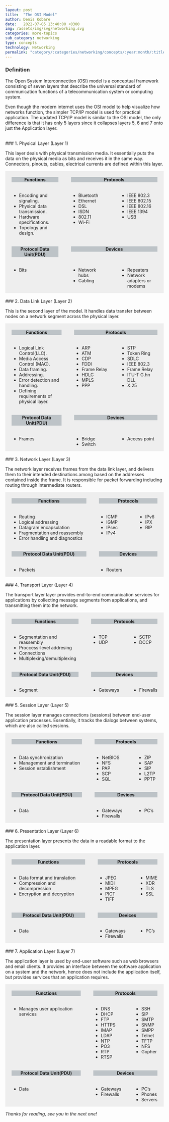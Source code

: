 ```yaml
---
layout: post
title:  "The OSI Model"
author: Denis Kobare
date:   2022-07-05 13:40:00 +0300
img: /assets/img/svg/networking.svg
categories: more-topics
sub_category: networking
type: concepts
technology: Networking
permalink: "category/:categories/networking/concepts/:year:month/:title"
---
```


<style>

@media screen and (min-width: 800px) {  
  .grid-container-x {
    display: grid;
    grid-gap: 0;
    background-color: #aaa;
    padding: 0;
  }

  .grid-item-x {
    background-color: rgba(255, 255, 255, 0.8);
    xtext-align: center;
    padding: 0 20px 0 20px;
  }

  .item1 {
    grid-column: 2 / span 2;
    grid-row: 1;
  }

  .item2 {
    grid-column: 1;
    grid-row: 2 / span 1;
  }

  .item5 {
    grid-column: 1;
    grid-row: 1 / span 1;
  }

  .item6 {
    grid-column: 1;
    grid-row: 3 / span 1;
  }

  .item7 {
    grid-column: 1;
    grid-row: 4 / span 1;
  }

  .item8 {
    grid-column: 2 / span 2;
   grid-row: 3 / span 1;
  }    
}


.text-center {
  text-align: center;
}


.grey-h {
  background-color: #bdc3c7;
}

</style>


### Definition

The Open System Interconnection (OSI) model is a conceptual framework consisting of seven layers that describe the universal standard of communication functions of a telecommunication system or computing system.

Even though the modern internet uses the OSI model to help visualize how networks function, the simpler TCP/IP model is used for practical application. 
The updated TCP/IP model is similar to the OSI model, the only difference is that it has only 5 layers since it collapses layers 5, 6 and 7 onto just the Application layer.

<br>
<img srcset="/assets/img/posts/osi_model.png 2x, /assets/img/posts/osi_model.png 4x">


<br>
### 1. Physical Layer (Layer 1)

This layer deals with physical transmission media. It essentially puts the data on the physical media as bits and receives it in the same way.
Connectors, pinouts, cables, electrical currents are defined within this layer.

<div class="grid-container-x">
  <div class="grid-item-x item5">
   <h4 class="text-center grey-h">Functions</h4>
  </div>
  <div class="grid-item-x item2">
   <ul>
    <li>Encoding and signaling.</li>
    <li>Physical data transmission.</li>
    <li>Hardware specifications.</li>
    <li>Topology and design.</li>
   </ul>
  </div>  
  <div class="grid-item-x item1">
   <h4 class="text-center grey-h">Protocols</h4>  
  </div>
  <div class="grid-item-x item3">
   <ul>
    <li>Bluetooth</li>
    <li>Ethernet</li>
    <li>DSL</li>
    <li>ISDN</li>
    <li>802.11</li>
    <li>Wi-Fi</li>
   </ul>   
  </div>  
  <div class="grid-item-x item4">
   <ul>
    <li>IEEE 802.3</li>
    <li>IEEE 802.15</li>
    <li>IEEE 802.16</li>
    <li>IEEE 1394</li>
    <li>USB</li>
   </ul>  
  </div>
  <div class="grid-item-x item6">
   <h4 class="text-center grey-h">Protocol Data Unit(PDU)</h4>
  </div> 
  <div class="grid-item-x item7">
   <ul>  
    <li>Bits</li>
   </ul>     
  </div>  
  <div class="grid-item-x item8">
   <h4 class="text-center grey-h">Devices</h4>
  </div>  
  <div class="grid-item-x item9">
   <ul>
    <li>Network hubs</li>
    <li>Cabling</li>
   </ul>   
  </div>
  <div class="grid-item-x item9">
   <ul>
    <li>Repeaters</li>
    <li>Network adapters or modems</li>
   </ul>   
  </div>      
</div>


<br>
### 2. Data Link Layer (Layer 2)

This is the second layer of the model. It handles data transfer between nodes on a network segment across the physical layer.

<div class="grid-container-x">
  <div class="grid-item-x item5">
   <h4 class="text-center grey-h">Functions</h4>
  </div>
  <div class="grid-item-x item2">
   <ul>
    <li>Logical Link Control(LLC).</li>
    <li>Media Access Control (MAC).</li>
    <li>Data framing.</li>
    <li>Addressing.</li>
    <li>Error detection and handling.</li>
    <li>Defining requirements of physical layer.</li>
   </ul>
  </div>  
  <div class="grid-item-x item1">
   <h4 class="text-center grey-h">Protocols</h4>  
  </div>
  <div class="grid-item-x item3">
   <ul>
    <li>ARP</li>
    <li>ATM</li>
    <li>CDP</li>
    <li>FDDI</li>
    <li>Frame Relay</li>
    <li>HDLC</li>
    <li>MPLS</li>
    <li>PPP</li>        
   </ul>   
  </div>  
  <div class="grid-item-x item4">
   <ul>
    <li>STP</li>
    <li>Token Ring</li>
    <li>SDLC</li>
    <li>IEEE 802.3</li>
    <li>Frame Relay</li>
    <li>ITU-T G.hn DLL</li>
    <li>X.25</li>      
   </ul>  
  </div>
  <div class="grid-item-x item6">
   <h4 class="text-center grey-h">Protocol Data Unit(PDU)</h4>
  </div> 
  <div class="grid-item-x item7">
   <ul>  
    <li>Frames</li>
   </ul>     
  </div>  
  <div class="grid-item-x item8">
   <h4 class="text-center grey-h">Devices</h4>
  </div>  
  <div class="grid-item-x item9">
   <ul>
    <li>Bridge</li>
    <li>Switch</li>
   </ul>   
  </div>
  <div class="grid-item-x item9">
   <ul>
    <li>Access point</li>    
   </ul>   
  </div>      
</div>


<br>
### 3. Network Layer (Layer 3)

The network layer receives frames from the data link layer, and delivers them to their intended destinations among based on the addresses contained inside the frame.
It is responsible for packet forwarding including routing through intermediate routers.


<div class="grid-container-x">
  <div class="grid-item-x item5">
   <h4 class="text-center grey-h">Functions</h4>
  </div>
  <div class="grid-item-x item2">
   <ul>
    <li>Routing</li>
    <li>Logical addressing</li>
    <li>Datagram encapsulation</li>
    <li>Fragmentation and reassembly</li>
    <li>Error handling and diagnostics</li>
   </ul>
  </div>  
  <div class="grid-item-x item1">
   <h4 class="text-center grey-h">Protocols</h4>  
  </div>
  <div class="grid-item-x item3">
   <ul>
    <li>ICMP</li>
    <li>IGMP</li>
    <li>IPsec</li>
    <li>IPv4</li>
   </ul>   
  </div>  
  <div class="grid-item-x item4">
   <ul>
    <li>IPv6</li>
    <li>IPX</li>
    <li>RIP</li>
   </ul>  
  </div>
  <div class="grid-item-x item6">
   <h4 class="text-center grey-h">Protocol Data Unit(PDU)</h4>
  </div> 
  <div class="grid-item-x item7">
   <ul>  
    <li>Packets</li>
   </ul>     
  </div>  
  <div class="grid-item-x item8">
   <h4 class="text-center grey-h">Devices</h4>
  </div>  
  <div class="grid-item-x item9">
   <ul>
    <li>Routers</li>
   </ul>   
  </div>
  <div class="grid-item-x item9">
   <ul>
    &nbsp;   
   </ul>   
  </div>      
</div>


<br>
### 4. Transport Layer (Layer 4)

The transport layer layer provides end-to-end communication services for applications by collecting message segments from applications, and transmitting them into the network.


<div class="grid-container-x">
  <div class="grid-item-x item5">
   <h4 class="text-center grey-h">Functions</h4>
  </div>
  <div class="grid-item-x item2">
   <ul>
    <li>Segmentation and reassembly</li>
    <li>Proccess-level addresing</li>
    <li>Connections</li>
    <li>Multiplexing/demultiplexing</li>
   </ul>
  </div>  
  <div class="grid-item-x item1">
   <h4 class="text-center grey-h">Protocols</h4>  
  </div>
  <div class="grid-item-x item3">
   <ul>
    <li>TCP</li>
    <li>UDP</li>
   </ul>   
  </div>  
  <div class="grid-item-x item4">
   <ul>
    <li>SCTP</li>
    <li>DCCP</li>
   </ul>  
  </div>
  <div class="grid-item-x item6">
   <h4 class="text-center grey-h">Protocol Data Unit(PDU)</h4>
  </div> 
  <div class="grid-item-x item7">
   <ul>  
    <li>Segment</li>
   </ul>     
  </div>  
  <div class="grid-item-x item8">
   <h4 class="text-center grey-h">Devices</h4>
  </div>  
  <div class="grid-item-x item9">
   <ul>
    <li>Gateways</li>
   </ul>   
  </div>
  <div class="grid-item-x item9">
   <ul>
    <li>Firewalls</li>   
   </ul>   
  </div>      
</div>


<br>
### 5. Session Layer (Layer 5)

The session layer manages connections (sessions) between end-user application processes. Essentially, it tracks the dialogs between systems, which are also called sessions.

<div class="grid-container-x">
  <div class="grid-item-x item5">
   <h4 class="text-center grey-h">Functions</h4>
  </div>
  <div class="grid-item-x item2">
   <ul>
    <li>Data synchronization</li>
    <li>Management and termination</li>
    <li>Session establishment</li>
   </ul>
  </div>  
  <div class="grid-item-x item1">
   <h4 class="text-center grey-h">Protocols</h4>  
  </div>
  <div class="grid-item-x item3">
   <ul>
    <li>NetBIOS</li>
    <li>NFS</li>
    <li>PAP</li>
    <li>SCP</li>
    <li>SQL</li>
   </ul>   
  </div>  
  <div class="grid-item-x item4">
   <ul>
    <li>ZIP</li>
    <li>SAP</li>
    <li>SIP</li>
    <li>L2TP</li>
    <li>PPTP</li>
   </ul>  
  </div>
  <div class="grid-item-x item6">
   <h4 class="text-center grey-h">Protocol Data Unit(PDU)</h4>
  </div> 
  <div class="grid-item-x item7">
   <ul>  
    <li>Data</li>
   </ul>     
  </div>  
  <div class="grid-item-x item8">
   <h4 class="text-center grey-h">Devices</h4>
  </div>  
  <div class="grid-item-x item9">
   <ul>
    <li>Gateways</li>
    <li>Firewalls</li>    
   </ul>   
  </div>
  <div class="grid-item-x item9">
   <ul>
    <li>PC’s</li>   
   </ul>   
  </div>      
</div>



<br>
### 6. Presentation Layer (Layer 6)

The presentation layer presents the data in a readable format to the application layer.

<div class="grid-container-x">
  <div class="grid-item-x item5">
   <h4 class="text-center grey-h">Functions</h4>
  </div>
  <div class="grid-item-x item2">
   <ul>
    <li>Data format and translation</li>
    <li>Compression and decompression</li>
    <li>Encryption and decryption</li>
   </ul>
  </div>  
  <div class="grid-item-x item1">
   <h4 class="text-center grey-h">Protocols</h4>  
  </div>
  <div class="grid-item-x item3">
   <ul>
    <li>JPEG</li>
    <li>MIDI</li>
    <li>MPEG</li>
    <li>PICT</li>
    <li>TIFF</li>
   </ul>   
  </div>  
  <div class="grid-item-x item4">
   <ul>
    <li>MIME</li>
    <li>XDR</li>
    <li>TLS</li>
    <li>SSL</li>
   </ul>  
  </div>
  <div class="grid-item-x item6">
   <h4 class="text-center grey-h">Protocol Data Unit(PDU)</h4>
  </div> 
  <div class="grid-item-x item7">
   <ul>  
    <li>Data</li>
   </ul>     
  </div>  
  <div class="grid-item-x item8">
   <h4 class="text-center grey-h">Devices</h4>
  </div>  
  <div class="grid-item-x item9">
   <ul>
    <li>Gateways</li>
    <li>Firewalls</li>    
   </ul>   
  </div>
  <div class="grid-item-x item9">
   <ul>
    <li>PC’s</li>   
   </ul>   
  </div>      
</div>


<br>
### 7. Application Layer (Layer 7)

The application layer is used by end-user software such as web browsers and email clients. It provides an interface between the software application on a system and the network, hence does not include the application itself, but provides services that an application requires.

<div class="grid-container-x">
  <div class="grid-item-x item5">
   <h4 class="text-center grey-h">Functions</h4>
  </div>
  <div class="grid-item-x item2">
   <ul>
    <li>Manages user application services</li>
   </ul>
  </div>  
  <div class="grid-item-x item1">
   <h4 class="text-center grey-h">Protocols</h4>  
  </div>
  <div class="grid-item-x item3">
   <ul>
    <li>DNS</li>
    <li>DHCP</li>
    <li>FTP</li>
    <li>HTTPS</li>
    <li>IMAP</li>
    <li>LDAP</li>
    <li>NTP</li>
    <li>PO3</li>
    <li>RTP</li>
    <li>RTSP</li>
   </ul>   
  </div>  
  <div class="grid-item-x item4">
   <ul>
    <li>SSH</li>
    <li>SIP</li>
    <li>SMTP</li>
    <li>SNMP</li>
    <li>SMPP</li>
    <li>Telnet</li>
    <li>TFTP</li>
    <li>NFS</li>
    <li>Gopher</li>
   </ul>  
  </div>
  <div class="grid-item-x item6">
   <h4 class="text-center grey-h">Protocol Data Unit(PDU)</h4>
  </div> 
  <div class="grid-item-x item7">
   <ul>  
    <li>Data</li>
   </ul>     
  </div>  
  <div class="grid-item-x item8">
   <h4 class="text-center grey-h">Devices</h4>
  </div>  
  <div class="grid-item-x item9">
   <ul>
    <li>Gateways</li>
    <li>Firewalls</li>    
   </ul>   
  </div>
  <div class="grid-item-x item9">
   <ul>
    <li>PC’s</li>
    <li>Phones</li>
    <li>Servers</li>        
   </ul>   
  </div>      
</div>

*Thanks for reading, see you in the next one!*
